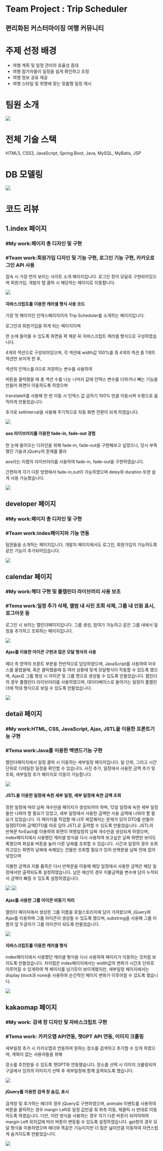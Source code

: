 <h1>Team Project : Trip Scheduler</h1>
<h2>편리화된 커스터마이징 여행 커뮤니티</h2>

<h1>주제 선정 배경</h1>
<ul>
  <li>여행 계획 및 일정 관리의 효율성 증대</li>
  <li>여행 참가자들이 일정을 쉽게 확인하고 조정</li>
  <li>여행 정보 공유 제공</li>
  <li>여행 스타일 및 취향에 맞는 맞춤형 일정 제시</li>
</ul>

<h1>팀원 소개</h1>
<img src="https://github.com/user-attachments/assets/48174082-ffab-4b52-83b4-e93de01e361d">




<h1>전체 기술 스택</h1>
<p>HTML5, CSS3, JavaScript, Spring Boot, Java, MySQL, MyBatis, JSP</p>

<h1>DB 모델링</h1>
<img src="https://github.com/user-attachments/assets/7b14ea66-ee52-42bb-a6ff-bc6159b216e3">


<h1>코드 리뷰</h1>
  <h2>1.index 페이지</h2>
  <h3>#My work:페이지 총 디자인 및 구현</h3>
  <h3>#Team work:회원가입 디자인 및 기능 구현, 로그인 기능 구현, 카카오로그인 API 사용</h3>

  <p>접속 시 가장 먼저 보이는 사이트 소개 페이지입니다. 로그인 창이 모달로 구현되어있으며 회원가입, 개발자 탭 클릭 시 
      해당하는 페이지로 이동합니다. 
  </p>
  
<img src="https://github.com/user-attachments/assets/d5811e3b-d39e-4c3d-930a-054ac946a2df">


<h4>자바스크립트를 이용한 캐러셀 형식 사용 코드</h4>

<p> 가장 첫 페이지인 인덱스페이지이자 Trip Scheduler를 소개하는 페이지입니다. 

로그인과 회원가입을 하게 되는 페이지이며

한 눈에 들어올 수 있도록 화면을 꽉 채운 뒤 자바스크립트 캐러셀 형식으로 구성하였습니다.

4개의 섹션으로 구성되어있으며, 각 섹션에 width값 100%를 줘 4개의 섹션 중 1개의 섹션만 보이게 한 후,

섹션의 인덱스를 0으로 저장하는 변수를 사용하여 

버튼을 클릭했을 때 총 섹션 수를 나눈 나머지 값에 인덱스 변수를 더하거나 빼는 기능을 만들어 화면이 이동하도록 하였으며

translateX를 사용해 한 번 이동 시 인덱스 값 곱하기 100% 만큼 이동시켜 수평으로 움직이게 만들었습니다.

추가로 setInterval을 사용해 주기적으로 자동 화면 전환이 되게 하였습니다.
</p>

<img src="https://github.com/user-attachments/assets/4f294b58-241e-46e5-9729-2eb1d1c650ba">


<h4>aos 라이브러리를 이용한 fade-in, fade-out 경험</h4>

<p>한 눈에 들어오는 디자인을 위해 fade-in, fade-out을 구현해보고 싶었으나, 당시 부족했던 기술과 jQuery의 존재를 몰라

aos라는 이름의 라이브러리를 사용하여 fade-in, fade-out을 구현하였습니다. 

간편하게 각기 다른 방향에서 fade-in,out이 가능하였으며 deley와 duration 또한 쉽게 사용 가능했습니다.

</p>

<img src="https://github.com/user-attachments/assets/bd12dfbd-9d63-4271-bb2f-5d6393bc2f19">

  <h2>developer 페이지</h2>
  <h3>#My work:페이지 총 디자인 및 구현</h3>
  <h3>#Team work:index페이지와 기능 연동</h3>

  <p>팀원들을 소개하는 페이지입니다. 개발자 페이지에서도 로그인, 회원가입이 가능하도록 같은 기능이 추가되어있습니다.</p>

<img src="https://github.com/user-attachments/assets/17c4a218-b93c-474f-8e3b-8c6bd8c13b7">


  <h2>calendar 페이지</h2>
  <h3>#My work:헤더 구현 및 풀캘린더 라이브러리 사용 보조</h3>
  <h3>#Tema work:일정 추가 삭제, 앨범 내 사진 조회 삭제, 그룹 내 인원 표시, 로그아웃 등</h3>

  <p>로그인 시 보이는 캘린더페이지입니다. 그룹 생성, 참여가 가능하고 같은 그룹 내에서 일정을 추가하고 조회하는 페이지입니다.</p>

<img src="https://github.com/user-attachments/assets/29782e8c-c769-4193-8f1b-bbbf5863f625">


  <h4>Ajax를 이용한 아이콘 구현과 많은 모달 형식의 사용</h4>
  
  <p> 헤더 측 영역의 프론트 부분을 전반적으로 담당하였으며, JavaScript를 사용하여 마우스를 올렸을때, 혹은 클릭했을때 등 여러 상황에 맞게 모달형식이 작동할 수 있도록 했으며,  Ajax로 그룹 형성 시 아이콘 및 그룹 명으로 생성될 수 있도록 만들었습니다.
캘린더의 경우 풀캘린더 라이브러리를 사용하였으며, 데이터베이스로 들어가는 일정이 풀캘린더에 막대 형식으로 보일 수 있도록 만들었습니다. 
</p>



<img src="https://github.com/user-attachments/assets/a64b6a86-8c51-4741-99e0-d84ccfe98ab2">




  <h2>detail 페이지</h2>
  <h3>#My work:HTML, CSS, JavaScript, Ajax, JSTL을 이용한 프론트기능 구현</h3>
  <h3>#Tema work:Java를 이용한 백엔드기능 구현</h3>

  <p>캘린더페이지에서 일정 클릭 시 이동하는 세부일정 페이지입니다. 일 단위, 그리고 시간 단위로 디테일한 일정을 확인할 수 있습니다. 사진 추가, 일정에서 사용한 금액 추가 및 조회, 세부일정 추가 페이지로 이동이 가능합니다.</p>
  
<img src="https://github.com/user-attachments/assets/ab1b9a58-e59d-43ba-b2eb-7c9121e4e477">


  <h4>JSTL을 이용한 일정에 속한 세부 일정, 세부 일정에 속한 금액 조회</h4>
  
  <p>정한 일정에 따라 날짜 개수만큼 페이지가 생성되어야 하며, 12일 일정에 속한 세부 일정들만 나와야 할 필요가 있었고,
세부 일정에서 사용한 금액만 사용 금액에 나와야 할 필요가 있었습니다. 이 페이지를 작업할 때 너무 복잡해지는 문제가 있어 DTO를 만들어 일정DTO와 금액DTO를 따로 담아 JSTL로 출력할 수 있도록 만들었습니다.
JSTL의 반복문 forEach를 이용하여 화면이 여행일정의 날짜 개수만큼 생성되게 하였으며, index페이지에서 사용했던 캐러셀 방식을 다시 사용하여 보고싶은 날짜 화면만 보이도록했으며 화살표 버튼을 눌러 다른 날짜를 조회할 수 있습니다.
시간과 일정의 경우 조회하고있는 화면의 날짜에 속해있는 건들만 조회할 필요가 있어 반복문을 날짜 안에 집어 넣었으며 

지불한 금액과 지불 품목은 다시 반복문을 이용해 해당 일정에서 사용한 금액은 해당 일정에서만 출력되도록 설정하였습니다.
남은 예산의 경우 지불금액을 변수에 담아 누적되서 금액이 빠질 수 있도록 설정하였습니다.
</p>


<img src="https://github.com/user-attachments/assets/6d727367-c6f9-4a7d-8404-3af1ad3dd124">

<img src="https://github.com/user-attachments/assets/fedcd36a-aa14-4b76-8cd7-e7662d39fa9a">

  

  <h4>Ajax를 사용한 그룹 아이콘 비동기 처리</h4>
  
  <p>캘린더 페이지에서 생성한 그룹 이름을 로컬스토리지에 담아 가져왔으며, jQuery와 Ajax를 이용하여 그룹 아이콘이 생성될 수 있도록 했으며,
    substring을 사용해 그룹 이름의 앞 두글자가 그룹 아이콘이 되도록 만들었습니다.</p>


<img src="https://github.com/user-attachments/assets/83f2d0ee-7a45-43df-a8d7-9eeb14a1b600">



  <h4>자바스크립트를 이용한 캐러셀 형식</h4>
  
  <p>index페이지에서 사용했던 캐러셀 형식을 다시 사용하여 페이지가 이동하는 것처럼 보이도록 만들었습니다.
    차이점은 index페이지에서는 width값의 변화가 시간초 단위로 이루어질 수 있게하여 책 페이지를 넘기듯이 보이게했지만,
    세부일정 페이지에서는 display block과 none을 사용하여 순간적인 페이지 변화가 이루어질 수 있도록 했습니다.</p>


<img src="https://github.com/user-attachments/assets/6217aff0-854d-44f1-8f89-4241b5c54466">

  

  <h2>kakaomap 페이지</h2>
  <h3>#My work: 검색 창 디자인 및 자바스크립트 구현</h3>
  <h3>#Tema work: 카카오맵 API연동, 챗GPT API 연동, 이미지 크롤링</h3>

  <p>세부일정 추가 시 카카오맵과 연동하여 원하는 장소를 검색하고 추가할 수 있게 하였으며, 계획이 없는 사용자들을 위해 

  장소를 추천받을 수 있도록 챗GPT와 연동했습니다. 장소를 선택 시 이미지 크롤링되어 구글에서 임의의 이미지가 선택 후 세부일정에 함께 출력되도록 했습니다.
  </p>

  <img src="https://github.com/user-attachments/assets/63b52d03-62aa-4db4-b219-5654294de031">


  <h4>jQuery를 이용한 검색 창 숨김, 표시</h4>
  
  <p>검색창 및 추가하는 헤더의 경우 jQuery로 구현하였으며, animate 이벤트를 사용하여 버튼을 클릭하는 경우 margin Left로 일정 값만큼 줘 좌측 이동, 재클릭 시 반대로 이동하도록 하였습니다.  다만, 이런 방식을 사용하는 경우 각기 다른 버튼이 되어야하여 margin Left 위치값에 따라 버튼이 변동될 수 있도록 설정하였습니다.
gpt창의 경우 모달 형식을 이용하였으며 헤더와 똑같은 기능이지만 더 많은 넓이만큼 이동하여 자연스럽게 숨겨지도록 만들었습니다.
</p>

<img src="https://github.com/user-attachments/assets/840ea46b-9a27-462c-bc09-a98006e97560">
